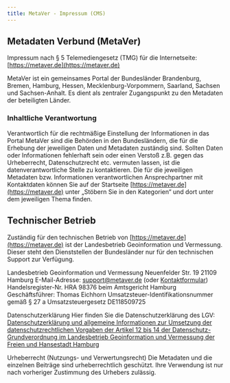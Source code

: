 ```yaml
---
title: MetaVer - Impressum (CMS)
---
```


## Metadaten Verbund (MetaVer)

Impressum nach § 5 Telemediengesetz (TMG) für die Internetseite:
[https://metaver.de](https://metaver.de)

MetaVer ist ein gemeinsames Portal der Bundesländer Brandenburg, Bremen, Hamburg, Hessen, Mecklenburg-Vorpommern, Saarland, Sachsen und Sachsen-Anhalt. Es dient als zentraler Zugangspunkt zu den Metadaten der beteiligten Länder.

### Inhaltliche Verantwortung

Verantwortlich für die rechtmäßige Einstellung der Informationen in das Portal MetaVer sind die Behörden in den Bundesländern, die für die Erhebung der jeweiligen Daten und Metadaten zuständig sind. Sollten Daten oder Informationen fehlerhaft sein oder einen Verstoß z.B. gegen das Urheberrecht, Datenschutzrecht etc. vermuten lassen, ist die datenverantwortliche Stelle zu kontaktieren. Die für die jeweiligen Metadaten bzw. Informationen verantwortlichen Ansprechpartner mit Kontaktdaten können Sie auf der Startseite [https://metaver.de](https://metaver.de) unter „Stöbern Sie in den Kategorien“ und dort unter dem jeweiligen Thema finden.

## Technischer Betrieb

Zuständig für den technischen Betrieb von [https://metaver.de](https://metaver.de) ist der Landesbetrieb Geoinformation und Vermessung. Dieser steht den Dienststellen der Bundesländer nur für den technischen Support zur Verfügung.

Landesbetrieb Geoinformation und Vermessung
Neuenfelder Str. 19
21109 Hamburg
E-Mail-Adresse: support@metaver.de (oder [Kontaktformular](/contact "MetaVer - Kontakt"))
Handelsregister-Nr. HRA 98376 beim Amtsgericht Hamburg
Geschäftsführer: Thomas Eichhorn
Umsatzsteuer-Identifikationsnummer gemäß § 27 a Umsatzsteuergesetz DE118509725


Datenschutzerklärung
Hier finden Sie die Datenschutzerklärung des LGV:
[Datenschutzerklärung und allgemeine Informationen zur Umsetzung der datenschutzrechtlichen Vorgaben der Artikel 12 bis 14 der Datenschutz-Grundverordnung im Landesbetrieb Geoinformation und Vermessung der Freien und Hansestadt Hamburg](https://www.hamburg.de/bsw/datenschutzerklaerung/?target=_blank "Datenschutzerklärung des LGV")


Urheberrecht (Nutzungs- und Verwertungsrecht)
Die Metadaten und die einzelnen Beiträge sind urheberrechtlich geschützt. Ihre Verwendung ist nur nach vorheriger Zustimmung des Urhebers zulässig.